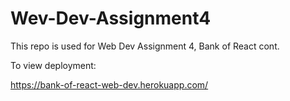 # Wev-Dev-Assignment4
This repo is used for Web Dev Assignment 4, Bank of React cont.

To view deployment:

https://bank-of-react-web-dev.herokuapp.com/
